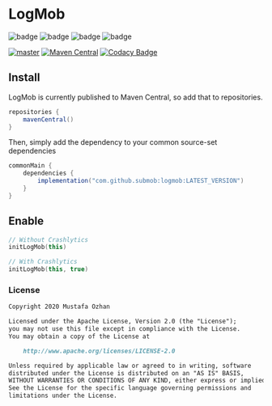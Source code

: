 # LogMob

![badge][badge-android]
![badge][badge-ios]
![badge][badge-js]
![badge][badge-jvm]

[![master](https://github.com/SubMob/LogMob/actions/workflows/master.yml/badge.svg)](https://github.com/SubMob/LogMob/actions/workflows/master.yml)
[![Maven Central](https://maven-badges.herokuapp.com/maven-central/com.github.submob/logmob/badge.svg)](https://maven-badges.herokuapp.com/maven-central/com.github.submob/logmob)
[![Codacy Badge](https://api.codacy.com/project/badge/Grade/114b2f31e5c9420b8fe1683cfc290f33)](https://www.codacy.com/gh/SubMob/LogMob?utm_source=github.com&amp;utm_medium=referral&amp;utm_content=SubMob/LogMob&amp;utm_campaign=Badge_Grade)

## Install

LogMob is currently published to Maven Central, so add that to repositories.

```groovy
repositories {
    mavenCentral()
}
```

Then, simply add the dependency to your common source-set dependencies

```groovy
commonMain {
    dependencies {
        implementation("com.github.submob:logmob:LATEST_VERSION")
    }
}
```

## Enable

```kotlin
// Without Crashlytics
initLogMob(this)

// With Crashlytics
initLogMob(this, true)
```

### License

```markdown
Copyright 2020 Mustafa Ozhan

Licensed under the Apache License, Version 2.0 (the "License");
you may not use this file except in compliance with the License.
You may obtain a copy of the License at

    http://www.apache.org/licenses/LICENSE-2.0

Unless required by applicable law or agreed to in writing, software
distributed under the License is distributed on an "AS IS" BASIS,
WITHOUT WARRANTIES OR CONDITIONS OF ANY KIND, either express or implied.
See the License for the specific language governing permissions and
limitations under the License.
```

[badge-android]: https://img.shields.io/badge/platform-android-green

[badge-ios]: https://img.shields.io/badge/platform-ios-orange

[badge-js]: https://img.shields.io/badge/platform-js-yellow

[badge-jvm]: https://img.shields.io/badge/platform-jvm-red
